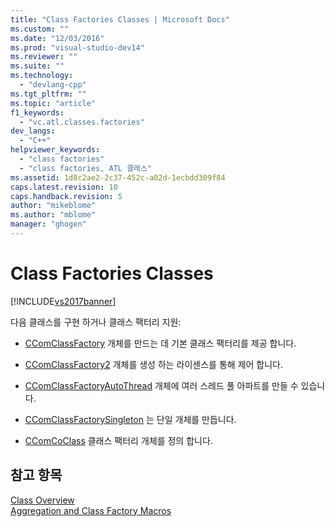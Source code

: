 ```yaml
---
title: "Class Factories Classes | Microsoft Docs"
ms.custom: ""
ms.date: "12/03/2016"
ms.prod: "visual-studio-dev14"
ms.reviewer: ""
ms.suite: ""
ms.technology: 
  - "devlang-cpp"
ms.tgt_pltfrm: ""
ms.topic: "article"
f1_keywords: 
  - "vc.atl.classes.factories"
dev_langs: 
  - "C++"
helpviewer_keywords: 
  - "class factories"
  - "class factories, ATL 클래스"
ms.assetid: 1d8c2ae2-2c37-452c-a02d-1ecbdd309f84
caps.latest.revision: 10
caps.handback.revision: 5
author: "mikeblome"
ms.author: "mblome"
manager: "ghogen"
---
```

# Class Factories Classes
[!INCLUDE[vs2017banner](../assembler/inline/includes/vs2017banner.md)]

다음 클래스를 구현 하거나 클래스 팩터리 지원:  
  
-   [CComClassFactory](../atl/reference/ccomclassfactory-class.md) 개체를 만드는 데 기본 클래스 팩터리를 제공 합니다.  
  
-   [CComClassFactory2](../atl/reference/ccomclassfactory2-class.md) 개체를 생성 하는 라이센스를 통해 제어 합니다.  
  
-   [CComClassFactoryAutoThread](../atl/reference/ccomclassfactoryautothread-class.md) 개체에 여러 스레드 풀 아파트를 만들 수 있습니다.  
  
-   [CComClassFactorySingleton](../atl/reference/ccomclassfactorysingleton-class.md) 는 단일 개체를 만듭니다.  
  
-   [CComCoClass](../atl/reference/ccomcoclass-class.md) 클래스 팩터리 개체를 정의 합니다.  
  
## 참고 항목  
 [Class Overview](../atl/atl-class-overview.md)   
 [Aggregation and Class Factory Macros](../atl/reference/aggregation-and-class-factory-macros.md)